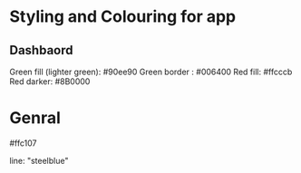 # Styling and Colouring for app


## Dashbaord
Green fill (lighter green): #90ee90
Green border : #006400
Red fill: #ffcccb
Red darker:  #8B0000

# Genral
#ffc107

line: "steelblue"
